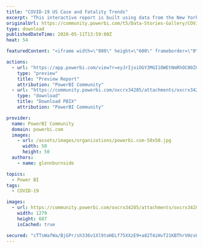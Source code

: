 ```yaml
---
title: "COVID-19 US Case and Fatality Trends"
excerpt: "This interactive report is built using data from the New York Times’ Github-hosted coronavirus dataset . The report’s data updates twice a day, at"
originalUrl: https://community.powerbi.com/t5/Data-Stories-Gallery/COVID-19-US-Case-and-Fatality-Trends/m-p/1084820
type: download
publishedDateTime: 2020-05-11T13:59:00Z
heat: 54

featuredContent: "<iframe width=\"800\" height=\"600\" frameborder=\"0\" src=\"https://app.powerbi.com/view?r=eyJrIjoiOGY3MGI1OWEtNmRhOC00ZGRlLWExNWUtY2RkNzdkNDZmNGI0IiwidCI6IjU3MjU2NThmLTU1ZWYtNDBjYy04MGE1LTgzYjA0MDdiNzJkOSIsImMiOjZ9\"></iframe>"

actions:
  - url: "https://app.powerbi.com/view?r=eyJrIjoiOGY3MGI1OWEtNmRhOC00ZGRlLWExNWUtY2RkNzdkNDZmNGI0IiwidCI6IjU3MjU2NThmLTU1ZWYtNDBjYy04MGE1LTgzYjA0MDdiNzJkOSIsImMiOjZ9"
    type: "preview"
    title: "Preview Report"
    attribution: "PowerBI Community"
  - url: "https://community.powerbi.com/oxcrx34285/attachments/oxcrx34285/DataStoriesGallery/3930/2/NEW%20Covid%20Tracker.pbix"
    type: "download"
    title: "Download PBIX"
    attribution: "PowerBI Community"

provider:
  name: PowerBI Community
  domain: powerbi.com
  images:
    - url: /assets/images/organizations/powerbi.com-50x50.jpg
      width: 50
      height: 50
  authors:
    - name: glennburnside

topics:
  - Power BI
tags:
  - COVID-19

images:
  - url: https://community.powerbi.com/oxcrx34285/attachments/oxcrx34285/DataStoriesGallery/3930/1/Annotation%202020-05-11%20155712.png
    width: 1279
    height: 687
    isCached: true

secured: "cTTsWafWa/BjGPr/sh336v1Xl9toHELf75XXzE9+a82T4iHvT21KBThrVHzsK5bWyvpjqZc7U9/i3jy+4bvyou6CzWl2tZlrm3P7JT8dDnPbe+UxAZwS4QTvtt/zIZONOdxhW2icbY6b0VgqlMYxZ/7a8qOlaWIJZuxpiE7GkDaTkBP2IgBa4ahcT7dlWE6cGSOEE69aVZohcQQ0Epaejxmdz/hK4MAt7e+hbgmbVVXHT0XUUEpxDkTTpMxEPVNrm6dgdrjE+tciRHbLFpmvgreFNa/YafwoqSr9GdVGGxnTB9SRdL32D0ir1BUoe+H4GqwQl6Mj1AAjfZ4xCnu+/LZCzgB+ackq9OX8mP0sEGBMuJSlgtwKH1QwfYAIlbtP;ncMr/+x0vs4P9bHEdCgEeQ=="
---
```


